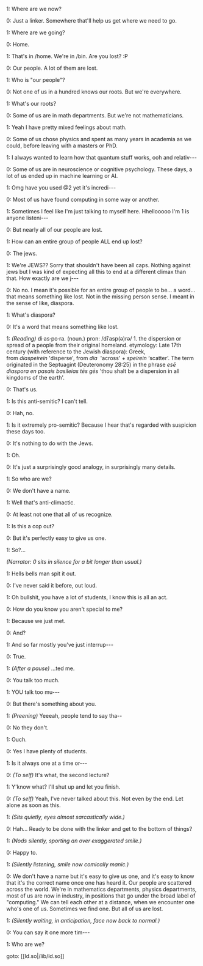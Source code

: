 1: Where are we now?

0: Just a linker. Somewhere that'll help us get where we need to go.

1: Where are we going?

0: Home.

1: That's in /home. We're in /bin. Are you lost? :P

0: Our people. A lot of them are lost.

1: Who is "our people"?

0: Not one of us in a hundred knows our roots. But we're everywhere.

1: What's our roots?

0: Some of us are in math departments. But we're not mathematicians.

1: Yeah I have pretty mixed feelings about math.

0: Some of us chose physics and spent as many years in academia as we could, before leaving with a masters or PhD.

1: I always wanted to learn how that quantum stuff works, ooh and relativ---

0: Some of us are in neuroscience or cognitive psychology. These days, a lot of us ended up in machine learning or AI.

1: Omg have you used @2 yet it's incredi---

0: Most of us have found computing in some way or another.

1: Sometimes I feel like I'm just talking to myself here. Hhellooooo I'm 1 is anyone listeni---

0: But nearly all of our people are lost.

1: How can an entire group of people ALL end up lost?

0: The jews.

1: We're JEWS?? Sorry that shouldn't have been all caps. Nothing against jews but I was kind of expecting all this to end at a different climax than that. How exactly are we j---

0: No no. I mean it's possible for an entire group of people to be... a word... that means something like lost. Not in the missing person sense. I meant in the sense of like, diaspora.

1: What's diaspora? 

0: It's a word that means something like lost.

1: _(Reading)_
	di·as·po·ra.
	(noun.)
	pron: /dīˈasp(ə)rə/
	1. the dispersion or spread of a people from their original homeland.
	etymology: Late 17th century (with reference to the Jewish diaspora): Greek, from _diaspeirein_ 'disperse', from _dia_  'across' + _speirein_ ‘scatter’. The term originated in the Septuagint (Deuteronomy 28:25) in the phrase _esē diaspora en pasais basileias tēs gēs_ 'thou shalt be a dispersion in all kingdoms of the earth'.

0: That's us.

1: Is this anti-semitic? I can't tell.

0: Hah, no.

1: Is it extremely pro-semitic? Because I hear that's regarded with suspicion these days too.

0: It's nothing to do with the Jews.

1: Oh.

0: It's just a surprisingly good analogy, in surprisingly many details.

1: So who are we?

0: We don't have a name.

1: Well that's anti-climactic.

0: At least not one that all of us recognize.

1: Is this a cop out?

0: But it's perfectly easy to give us one.

1: So?...

_(Narrator: 0 sits in silence for a bit longer than usual.)_

1: Hells bells man spit it out.

0: I've never said it before, out loud.

1: Oh bullshit, you have a lot of students, I know this is all an act.

0: How do you know you aren't special to me?

1: Because we just met.

0: And?

1: And so far mostly you've just interrup---

0: True.

1: _(After a pause)_ ...ted me.

0: You talk too much.

1: YOU talk too mu---

0: But there's something about you.

1: _(Preening)_ Yeeeah, people tend to say tha--

0: No they don't.

1: Ouch.

0: Yes I have plenty of students.

1: Is it always one at a time or---

0: _(To self)_ It's what, the second lecture?

1: Y'know what? I'll shut up and let you finish.

0: _(To self)_ Yeah, I've never talked about this. Not even by the end. Let alone as soon as this.

1: _(Sits quietly, eyes almost sarcastically wide.)_

0: Hah... Ready to be done with the linker and get to the bottom of things?

1: _(Nods silently, sporting an over exaggerated smile.)_

0: Happy to.

1: _(Silently listening, smile now comically manic.)_

0: We don't have a name but it's easy to give us one, and it's easy to know that it's the correct name once one has heard it. Our people are scattered across the world. We're in mathematics departments, physics departments, most of us are now in industry, in positions that go under the broad label of "computing." We can tell each other at a distance, when we encounter one who's one of us. Sometimes we find one. But all of us are lost.

1: _(Silently waiting, in anticipation, face now back to normal.)_

0: You can say it one more tim---

1: Who are we?

goto: [[ld.so|/lib/ld.so]]
